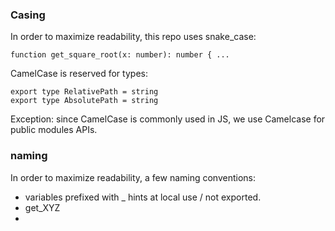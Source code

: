 
### Casing
In order to maximize readability, this repo uses snake_case:
```
function get_square_root(x: number): number { ...
```

CamelCase is reserved for types:
```
export type RelativePath = string
export type AbsolutePath = string
```

Exception: since CamelCase is commonly used in JS, we use Camelcase for public modules APIs.


### naming
In order to maximize readability, a few naming conventions:

* variables prefixed with _ hints at local use / not exported.
* get_XYZ
*
